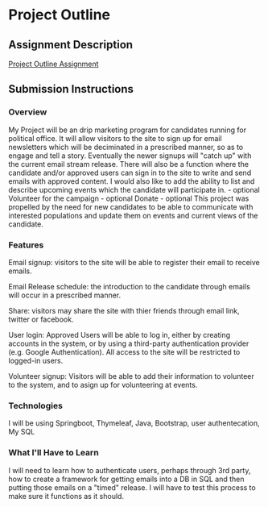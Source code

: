 # Project Outline


## Assignment Description
[Project Outline Assignment](https://github.com/jsjue/liftoff-assignments/edit/master/P2-Project_Outline/)

## Submission Instructions

### Overview
My Project will be an drip marketing program for candidates running for political office. It will allow visitors to the site to sign up for email newsletters which will be deciminated in a prescribed manner, so as to engage and tell a story. Eventually the newer signups will "catch up" with the current email stream release. There will also be a function where the candidate and/or approved users can sign in to the site to write and send emails with approved content.
I would also like to add the ability to list and describe upcoming events which the candidate will participate in. - optional
Volunteer for the campaign - optional
Donate - optional
This project was propelled by the need for new candidates to be able to communicate with interested populations and update them on events and current views of the candidate.

### Features
Email signup: visitors to the site will be able to register their email to receive emails.

Email Release schedule: the introduction to the candidate through emails will occur in a prescribed manner.

Share: visitors may share the site with thier friends through email link, twitter or facebook.

User login: Approved Users will be able to log in, either by creating accounts in the system, or by using a third-party authentication provider (e.g. Google Authentication). All access to the site will be restricted to logged-in users.

Volunteer signup: Visitors will be able to add their information to volunteer to the system, and to asign up for volunteering at events.

### Technologies
I will be using Springboot, Thymeleaf, Java, Bootstrap, user authentecation, My SQL


### What I'll Have to Learn
I will need to learn how to authenticate users, perhaps through 3rd party, how to create a framework for getting emails into a DB in SQL and then putting those emails on a "timed" release.
I will have to test this process to make sure it functions as it should.

